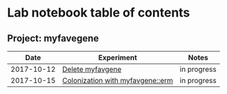 # Lab notebook table of contents

## Project: myfavegene

Date       | Experiment       | Notes
-----------|------------------|------------
2017-10-12 | [Delete myfavgene](notes/2017-10-12-making-new-strain.md) | in progress
2017-10-15 | [Colonization with myfavgene::erm](notes/2017-10-15-making-new-strain.md) | in progress
